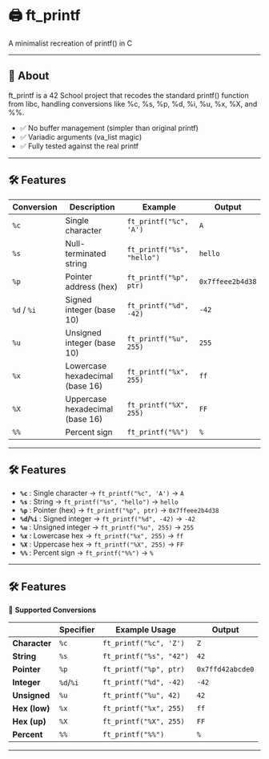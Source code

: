 # 🖨️ ft_printf
A minimalist recreation of printf() in C

---
## 📜 About
ft_printf is a 42 School project that recodes the standard printf() function from libc, handling conversions like %c, %s, %p, %d, %i, %u, %x, %X, and %%.

- ✅ No buffer management (simpler than original printf)
- ✅ Variadic arguments (va_list magic)
- ✅ Fully tested against the real printf
---
## 🛠 Features

| Conversion | Description                          | Example                                  | Output               |
|------------|--------------------------------------|------------------------------------------|----------------------|
| `%c`       | Single character                     | `ft_printf("%c", 'A')`                   | `A`                  |
| `%s`       | Null-terminated string               | `ft_printf("%s", "hello")`               | `hello`              |
| `%p`       | Pointer address (hex)                | `ft_printf("%p", ptr)`                   | `0x7ffeee2b4d38`     |
| `%d` / `%i`| Signed integer (base 10)             | `ft_printf("%d", -42)`                   | `-42`                |
| `%u`       | Unsigned integer (base 10)           | `ft_printf("%u", 255)`                   | `255`                |
| `%x`       | Lowercase hexadecimal (base 16)      | `ft_printf("%x", 255)`                   | `ff`                 |
| `%X`       | Uppercase hexadecimal (base 16)      | `ft_printf("%X", 255)`                   | `FF`                 |
| `%%`       | Percent sign                         | `ft_printf("%%")`                        | `%`                  |
---
## 🛠 Features  
- **`%c`** : Single character → `ft_printf("%c", 'A')` → `A`  
- **`%s`** : String → `ft_printf("%s", "hello")` → `hello`  
- **`%p`** : Pointer (hex) → `ft_printf("%p", ptr)` → `0x7ffeee2b4d38`  
- **`%d`/`%i`** : Signed integer → `ft_printf("%d", -42)` → `-42`  
- **`%u`** : Unsigned integer → `ft_printf("%u", 255)` → `255`  
- **`%x`** : Lowercase hex → `ft_printf("%x", 255)` → `ff`  
- **`%X`** : Uppercase hex → `ft_printf("%X", 255)` → `FF`  
- **`%%`** : Percent sign → `ft_printf("%%")` → `%`
---
## 🛠 Features  
📌 **Supported Conversions**  

|               | Specifier | Example Usage          | Output               |
|---------------|-----------|------------------------|----------------------|
| **Character** | `%c`      | `ft_printf("%c", 'Z')` | `Z`                  |
| **String**    | `%s`      | `ft_printf("%s", "42")`| `42`                 |
| **Pointer**   | `%p`      | `ft_printf("%p", ptr)` | `0x7ffd42abcde0`     |
| **Integer**   | `%d`/`%i` | `ft_printf("%d", -42)` | `-42`                |
| **Unsigned**  | `%u`      | `ft_printf("%u", 42)`  | `42`                 |
| **Hex (low)** | `%x`      | `ft_printf("%x", 255)` | `ff`                 |
| **Hex (up)**  | `%X`      | `ft_printf("%X", 255)` | `FF`                 |
| **Percent**   | `%%`      | `ft_printf("%%")`      | `%`                  |
---
